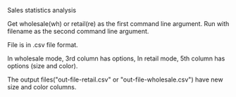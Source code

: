 Sales statistics analysis

Get wholesale(wh) or retail(re) as the first command line argument.
Run with filename as the second command line argument.

File is in .csv file format.

In wholesale mode, 3rd column has options,
In retail mode, 5th column has options (size and color).

The output files("out-file-retail.csv" or "out-file-wholesale.csv")
have new size and color columns.
